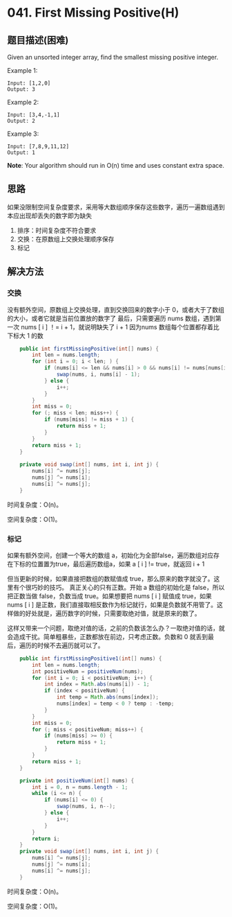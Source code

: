 # 041. First Missing Positive(H)

## 题目描述(困难)

Given an unsorted integer array, find the smallest missing positive integer.

Example 1:
```
Input: [1,2,0]
Output: 3
```
Example 2:
```
Input: [3,4,-1,1]
Output: 2
```
Example 3:
```
Input: [7,8,9,11,12]
Output: 1
```

**Note**:
Your algorithm should run in O(n) time and uses constant extra space.



## 思路

如果没限制空间复杂度要求，采用等大数组顺序保存这些数字，遍历一遍数组遇到本应出现却丢失的数字即为缺失


1. 排序：时间复杂度不符合要求
2. 交换：在原数组上交换处理顺序保存
3. 标记

## 解决方法

### 交换

没有额外空间，原数组上交换处理，直到交换回来的数字小于 0，或者大于了数组的大小，或者它就是当前位置放的数字了
最后，只需要遍历 nums 数组，遇到第一次 nums [ i ] ！= i + 1，就说明缺失了 i + 1
因为nums 数组每个位置都存着比下标大 1 的数

```java
    public int firstMissingPositive(int[] nums) {
        int len = nums.length;
        for (int i = 0; i < len; ) {
            if (nums[i] <= len && nums[i] > 0 && nums[i] != nums[nums[i] - 1]) {
                swap(nums, i, nums[i] - 1);
            } else {
                i++;
            }
        }
        int miss = 0;
        for (; miss < len; miss++) {
            if (nums[miss] != miss + 1) {
                return miss + 1;
            }
        }
        return miss + 1;
    }
    
    private void swap(int[] nums, int i, int j) {
        nums[i] ^= nums[j];
        nums[j] ^= nums[i];
        nums[i] ^= nums[j];
    }

```

时间复杂度：O(n)。

空间复杂度：O(1)。

### 标记

如果有额外空间，创建一个等大的数组 a，初始化为全部false，遍历数组对应存在下标的位置置为true，最后遍历数组a，如果 a [ i ] != true，就返回 i + 1

但当更新的时候，如果直接把数组的数赋值成 true，那么原来的数字就没了。这里有个很巧妙的技巧。
真正关心的只有正数。开始 a 数组的初始化是 false，所以把正数当做 false，负数当成 true。如果想要把 nums [ i ] 赋值成 true，如果 nums [ i ] 是正数，我们直接取相反数作为标记就行，如果是负数就不用管了。这样做的好处就是，遍历数字的时候，只需要取绝对值，就是原来的数了。

这样又带来一个问题，取绝对值的话，之前的负数该怎么办？一取绝对值的话，就会造成干扰。简单粗暴些，正数都放在前边，只考虑正数。负数和 0 就丢到最后，遍历的时候不去遍历就可以了。


```java
    public int firstMissingPositive1(int[] nums) {
        int len = nums.length;
        int positiveNum = positiveNum(nums);
        for (int i = 0; i < positiveNum; i++) {
            int index = Math.abs(nums[i]) - 1;
            if (index < positiveNum) {
                int temp = Math.abs(nums[index]);
                nums[index] = temp < 0 ? temp : -temp;
            }
        }
        int miss = 0;
        for (; miss < positiveNum; miss++) {
            if (nums[miss] >= 0) {
                return miss + 1;
            }
        }
        return miss + 1;
    }

    private int positiveNum(int[] nums) {
        int i = 0, n = nums.length - 1;
        while (i <= n) {
            if (nums[i] <= 0) {
                swap(nums, i, n--);
            } else {
                i++;
            }
        }
        return i;
    }
    private void swap(int[] nums, int i, int j) {
        nums[i] ^= nums[j];
        nums[j] ^= nums[i];
        nums[i] ^= nums[j];
    }


```

时间复杂度：O(n)。

空间复杂度：O(1)。

